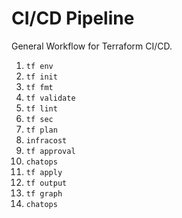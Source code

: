 # CI/CD Pipeline

General Workflow for Terraform CI/CD.

1. `tf env`
2. `tf init`
3. `tf fmt`
4. `tf validate`
5. `tf lint`
6. `tf sec`
7. `tf plan`
8. `infracost`
9. `tf approval`
10. `chatops`
11. `tf apply`
12. `tf output`
13. `tf graph`
14. `chatops`
